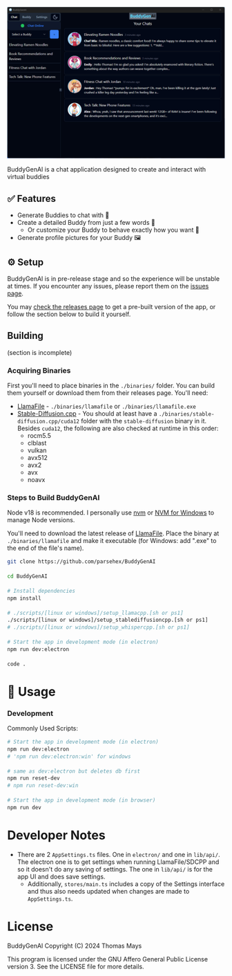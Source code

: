 ![BuddyGenAI](./docs/img/home-page.png)

BuddyGenAI is a chat application designed to create and interact with virtual buddies

## ✅ Features

- Generate Buddies to chat with 🤖
- Create a detailed Buddy from just a few words 📝
  - Or customize your Buddy to behave exactly how you want 🎨
- Generate profile pictures for your Buddy 🖼️

## ⚙️ Setup

BuddyGenAI is in pre-release stage and so the experience will be unstable at times. If you encounter any issues, please report them on the [issues page](https://github.com/parsehex/BuddyGenAI/issues).

You may [check the releases page](https://github.com/parsehex/BuddyGenAI/releases) to get a pre-built version of the app, or follow the section below to build it yourself.

## Building

(section is incomplete)

### Acquiring Binaries

First you'll need to place binaries in the `./binaries/` folder. You can build them yourself or download them from their releases page. You'll need:

- [LlamaFile](https://github.com/Mozilla-Ocho/llamafile) - `./binaries/llamafile` or `./binaries/llamafile.exe`
- [Stable-Diffusion.cpp](https://github.com/leejet/stable-diffusion.cpp) - You should at least have a `./binaries/stable-diffusion.cpp/cuda12` folder with the `stable-diffusion` binary in it. Besides `cuda12`, the following are also checked at runtime in this order:
  - rocm5.5
  - clblast
  - vulkan
  - avx512
  - avx2
  - avx
  - noavx

### Steps to Build BuddyGenAI

Node v18 is recommended. I personally use [nvm](https://github.com/nvm-sh/nvm) or [NVM for Windows](https://github.com/coreybutler/nvm-windows) to manage Node versions.

You'll need to download the latest release of [LlamaFile](https://github.com/Mozilla-Ocho/llamafile). Place the binary at `./binaries/llamafile` and make it executable (for Windows: add ".exe" to the end of the file's name).

```bash
git clone https://github.com/parsehex/BuddyGenAI

cd BuddyGenAI

# Install dependencies
npm install

# ./scripts/[linux or windows]/setup_llamacpp.[sh or ps1]
./scripts/[linux or windows]/setup_stablediffusioncpp.[sh or ps1]
# ./scripts/[linux or windows]/setup_whispercpp.[sh or ps1]

# Start the app in development mode (in electron)
npm run dev:electron

code .
```

# 📡 Usage

### Development

Commonly Used Scripts:

```bash
# Start the app in development mode (in electron)
npm run dev:electron
# 'npm run dev:electron:win' for windows

# same as dev:electron but deletes db first
npm run reset-dev
# npm run reset-dev:win

# Start the app in development mode (in browser)
npm run dev
```

# Developer Notes

- There are 2 `AppSettings.ts` files. One in `electron/` and one in `lib/api/`. The electron one is to get settings when running LlamaFile/SDCPP and so it doesn't do any saving of settings. The one in `lib/api/` is for the app UI and does save settings.
  - Additionally, `stores/main.ts` includes a copy of the Settings interface and thus also needs updated when changes are made to `AppSettings.ts`.

# License

BuddyGenAI Copyright (C) 2024 Thomas Mays

This program is licensed under the GNU Affero General Public License version 3. See the LICENSE file for more details.
